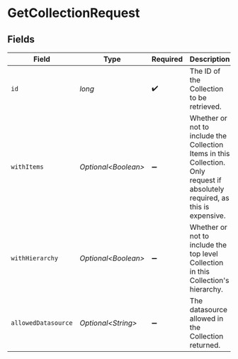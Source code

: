 # GetCollectionRequest


## Fields

| Field                                                                                                                         | Type                                                                                                                          | Required                                                                                                                      | Description                                                                                                                   |
| ----------------------------------------------------------------------------------------------------------------------------- | ----------------------------------------------------------------------------------------------------------------------------- | ----------------------------------------------------------------------------------------------------------------------------- | ----------------------------------------------------------------------------------------------------------------------------- |
| `id`                                                                                                                          | *long*                                                                                                                        | :heavy_check_mark:                                                                                                            | The ID of the Collection to be retrieved.                                                                                     |
| `withItems`                                                                                                                   | *Optional\<Boolean>*                                                                                                          | :heavy_minus_sign:                                                                                                            | Whether or not to include the Collection Items in this Collection. Only request if absolutely required, as this is expensive. |
| `withHierarchy`                                                                                                               | *Optional\<Boolean>*                                                                                                          | :heavy_minus_sign:                                                                                                            | Whether or not to include the top level Collection in this Collection's hierarchy.                                            |
| `allowedDatasource`                                                                                                           | *Optional\<String>*                                                                                                           | :heavy_minus_sign:                                                                                                            | The datasource allowed in the Collection returned.                                                                            |